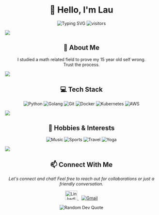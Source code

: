 <h1 align="center">👋 Hello, I'm Lau</h1>
<p align="center">
  <img src="https://readme-typing-svg.herokuapp.com?font=Fira+Code&pause=1000&color=89AC76&center=true&vCenter=true&width=435&lines=Computer+Scientist+(MSc);Musician+Wannabe;Tenis+Fan;Travel+Enthusiast;Yoga+Practitioner;Stay+Hard" alt="Typing SVG" />
  <img src="https://visitor-badge.laobi.icu/badge?page_id=lautalom.lautalom" alt="visitors"/>
</p>

<!-- Divider -->
<img src="https://user-images.githubusercontent.com/73097560/115834477-dbab4500-a447-11eb-908a-139a6edaec5c.gif">

<!-- About Me Section -->
<h2 align="center">🚀 About Me</h2>
<p align="center">
  I studied a math related field to prove my 15 year old self wrong.
  <br>Trust the process.
</p>

<!-- Divider -->
<img src="https://user-images.githubusercontent.com/73097560/115834477-dbab4500-a447-11eb-908a-139a6edaec5c.gif">

<!-- 
<!-- Featured Projects Section -->
<!-- <h2 align="center">🔥 Featured Projects</h2>

<p align="center">
  <a href="https://github.com/lautalom/project-one">
    <img align="center" src="https://github-readme-stats.vercel.app/api/pin/?username=lautalom&repo=project-one&theme=tokyonight&hide_border=true" />
  </a>
  <a href="https://github.com/lautalom/project-two">
    <img align="center" src="https://github-readme-stats.vercel.app/api/pin/?username=lautalom&repo=project-two&theme=tokyonight&hide_border=true" />
  </a>
</p>
  <a href="https://github.com/lautalom/project-four">
    <img align="center" src="https://github-readme-stats.vercel.app/api/pin/?username=lautalom&repo=project-four&theme=tokyonight&hide_border=true" />
  </a>
</p>

<p align="center">
  <a href="https://github.com/lautalom?tab=repositories">
    <img src="https://img.shields.io/badge/View%20All%20Repositories-2962FF?style=for-the-badge&logo=github&logoColor=white" alt="View All Repositories"/>
  </a>
</p>
-->

<!-- Tech Stack Section -->
<h2 align="center">💻 Tech Stack</h2>
<p align="center">
  <img src="https://img.shields.io/badge/Python-3776AB?style=for-the-badge&logo=python&logoColor=white" alt="Python"/>
  <img src="https://img.shields.io/badge/Go-00ADD8?style=for-the-badge&logo=go&logoColor=white" alt="Golang"/>
  <img src="https://img.shields.io/badge/Git-F05032?style=for-the-badge&logo=git&logoColor=white" alt="Git"/>
  <img src="https://img.shields.io/badge/Docker-2CA5E0?style=for-the-badge&logo=docker&logoColor=white" alt="Docker"/>
  <img src="https://img.shields.io/badge/Kubernetes-326CE5?style=for-the-badge&logo=kubernetes&logoColor=white" alt="Kubernetes"/>
  <img src="https://img.shields.io/badge/AWS-232F3E?style=for-the-badge&logo=amazon-aws&logoColor=white" alt="AWS"/>
</p>

<!-- Divider -->
<img src="https://user-images.githubusercontent.com/73097560/115834477-dbab4500-a447-11eb-908a-139a6edaec5c.gif">

<!-- Hobbies Section -->
<h2 align="center">🎵 Hobbies & Interests</h2>
<p align="center">
  <img src="https://img.shields.io/badge/Music-1DB954?style=for-the-badge&logo=spotify&logoColor=white" alt="Music"/>
  <img src="https://img.shields.io/badge/Sports-FF2625?style=for-the-badge&logo=nike&logoColor=white" alt="Sports"/>
  <img src="https://img.shields.io/badge/Travel-FF5A5F?style=for-the-badge&logo=airbnb&logoColor=white" alt="Travel"/>
  <img src="https://img.shields.io/badge/Yoga-8A2BE2?style=for-the-badge&logo=data:image/svg+xml;base64,PHN2ZyB4bWxucz0iaHR0cDovL3d3dy53My5vcmcvMjAwMC9zdmciIHZpZXdCb3g9IjAgMCAyNCAyNCI+PHBhdGggZmlsbD0id2hpdGUiIGQ9Ik0xMiwyQTEwLDEwIDAgMCwxIDIyLDEyQTEwLDEwIDAgMCwxIDEyLDIyQTEwLDEwIDAgMCwxIDIsMTJBMTAsMTAgMCAwLDEgMTIsMk0xMiw0QTgsOCAwIDAsMCA0LDEyQTgsOCAwIDAsMCAxMiwyMEE4LDggMCAwLDAgMjAsMTJBOCw4IDAgMCwwIDEyLDRNMTIsMTBBMiwyIDAgMCwxIDE0LDEyQTIsMiAwIDAsMSAxMiwxNEEyLDIgMCAwLDEgMTAsMTJBMiwyIDAgMCwxIDEyLDEwWiIgLz48L3N2Zz4=&logoColor=white" alt="Yoga"/>
</p>

<!-- Divider -->
<img src="https://user-images.githubusercontent.com/73097560/115834477-dbab4500-a447-11eb-908a-139a6edaec5c.gif">

<!-- Footer -->
<h2 align="center">📫 Connect With Me</h2>
<p align="center">
  <i>Let's connect and chat! Feel free to reach out for collaborations or just a friendly conversation.</i>
</p>

<p align="center">
  <a href="https://www.linkedin.com/in/lautaro-lombardi/">
    <img src="https://raw.githubusercontent.com/rahuldkjain/github-profile-readme-generator/master/src/images/icons/Social/linked-in-alt.svg" alt="LinkedIn" height="30" width="40" />
  </a>
  <a href="mailto:lautarolombardi19@gmail.com" style="margin-left: 10px;">
    <img src="https://img.shields.io/badge/Email-D14836?style=for-the-badge&logo=gmail&logoColor=white" alt="Gmail"/>
  </a>
</p>

<!-- Quote -->
<p align="center">
  <img src="https://quotes-github-readme.vercel.app/api?type=horizontal&theme=tokyonight" alt="Random Dev Quote"/>
</p>

